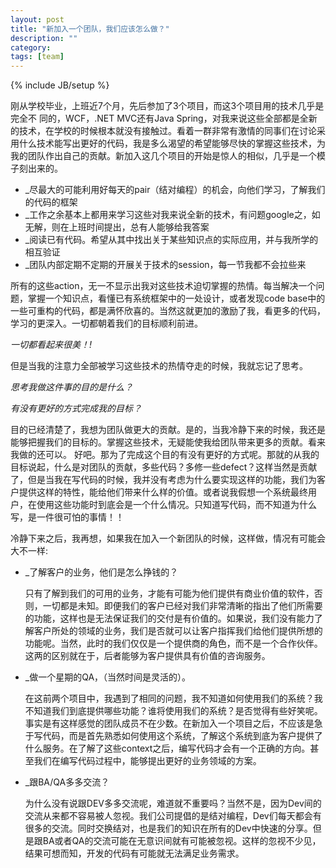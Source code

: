 ```yaml
---
layout: post
title: "新加入一个团队，我们应该怎么做？"
description: ""
category: 
tags: [team]
---
```

{% include JB/setup %}

刚从学校毕业，上班近7个月，先后参加了3个项目，而这3个项目用的技术几乎是完全不
同的，WCF，.NET MVC还有Java Spring，对我来说这些全部都是全新的技术，在学校的时候根本就没有接触过。看着一群非常有激情的同事们在讨论采用什么技术能写出更好的代码，我是多么渴望的希望能够尽快的掌握这些技术，为我的团队作出自己的贡献。新加入这几个项目的开始是惊人的相似，几乎是一个模子刻出来的。

* _尽最大的可能利用好每天的pair（结对编程）的机会，向他们学习，了解我们的代码的框架
* _工作之余基本上都用来学习这些对我来说全新的技术，有问题google之，如无解，则在上班时间提出，总有人能够给我答案
* _阅读已有代码。希望从其中找出关于某些知识点的实际应用，并与我所学的相互验证
* _团队内部定期不定期的开展关于技术的session，每一节我都不会拉些来

所有的这些action，无一不显示出我对这些技术迫切掌握的热情。每当解决一个问题，掌握一个知识点，看懂已有系统框架中的一处设计，或者发现code base中的一些可重构的代码，都是满怀欣喜的。当然这就更加的激励了我，看更多的代码，学习的更深入。一切都朝着我们的目标顺利前进。

*一切都看起来很美！!*

但是当我的注意力全部被学习这些技术的热情夺走的时候，我就忘记了思考。

*思考我做这件事的目的是什么？*

*有没有更好的方式完成我的目标？*

目的已经清楚了，我想为团队做更大的贡献。是的，当我冷静下来的时候，我还是能够把握我们的目标的。掌握这些技术，无疑能使我给团队带来更多的贡献。看来我做的还可以。
好吧。那为了完成这个目的有没有更好的方式呢。那就的从我的目标说起，什么是对团队的贡献，多些代码？多修一些defect？这样当然是贡献了，但是当我在写代码的时候，我并没有考虑为什么要实现这样的功能，我们为客户提供这样的特性，能给他们带来什么样的价值。或者说我假想一个系统最终用户，在使用这些功能时到底会是一个什么情况。只知道写代码，而不知道为什么写，是一件很可怕的事情！！

冷静下来之后，我再想，如果我在加入一个新团队的时候，这样做，情况有可能会大不一样:

* _了解客户的业务，他们是怎么挣钱的？

    只有了解到我们的可用的业务，才能有可能为他们提供有商业价值的软件，否则，一切都是未知。即便我们的客户已经对我们非常清晰的指出了他们所需要的功能，这样也是无法保证我们的交付是有价值的。如果说，我们没有能力了解客户所处的领域的业务，我们是否就可以让客户指挥我们给他们提供所想的功能呢。当然，此时的我们仅仅是一个提供商的角色，而不是一个合作伙伴。这两的区别就在于，后者能够为客户提供具有价值的咨询服务。

* _做一个星期的QA，（当然时间是灵活的）。

    在这前两个项目中，我遇到了相同的问题，我不知道如何使用我们的系统？我不知道我们到底提供哪些功能？谁将使用我们的系统？是否觉得有些好笑呢。事实是有这样感觉的团队成员不在少数。在新加入一个项目之后，不应该是急于写代码，而是首先熟悉如何使用这个系统，了解这个系统到底为客户提供了什么服务。在了解了这些context之后，编写代码才会有一个正确的方向。甚至我们在编写代码过程中，能够提出更好的业务领域的方案。

* _跟BA/QA多多交流？

    为什么没有说跟DEV多多交流呢，难道就不重要吗？当然不是，因为Dev间的交流从来都不容易被人忽视。我们公司提倡的是结对编程，Dev们每天都会有很多的交流。同时交换结对，也是我们的知识在所有的Dev中快速的分享。但是跟BA或者QA的交流可能在无意识间就有可能被忽视。这样的忽视不少见，结果可想而知，开发的代码有可能就无法满足业务需求。